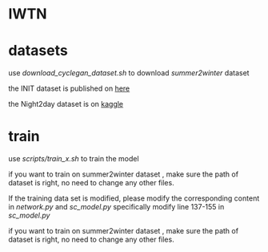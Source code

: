 # IWTN
# datasets
use *download_cyclegan_dataset.sh* to download *summer2winter* dataset  

the INIT dataset is published on [here](https://zhiqiangshen.com/projects/INIT/index.html)  

the Night2day dataset is on [kaggle](https://www.kaggle.com/datasets/raman77768/day-time-and-night-time-road-images)  

# train
use *scripts/train_x.sh* to train the model  

if you want to train on summer2winter dataset , make sure the path of dataset is right, no need to change any other files.  

  
If the training data set is modified, please modify the corresponding content in *network.py* and *sc_model.py*
specifically modify line 137-155 in *sc_model.py*

if you want to train on summer2winter dataset , make sure the path of dataset is right, no need to change any other files.
